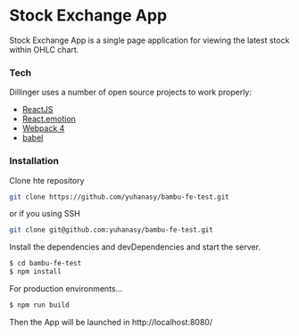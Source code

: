 # Stock Exchange App
Stock Exchange App is a single page application for viewing the latest stock within OHLC chart.

### Tech

Dillinger uses a number of open source projects to work properly:

* [ReactJS]
* [React.emotion]
* [Webpack 4]
* [babel]

### Installation

Clone hte repository 
```sh
git clone https://github.com/yuhanasy/bambu-fe-test.git
```
or if you using SSH
```sh
git clone git@github.com:yuhanasy/bambu-fe-test.git
```

Install the dependencies and devDependencies and start the server.

```sh
$ cd bambu-fe-test
$ npm install
```

For production environments...

```sh
$ npm run build
```

Then the App will be launched in http://localhost:8080/

   [ReactJS]: <https://reactjs.org/>
   [React.emotion]: <https://emotion.sh/>
   [Webpack 4]: <https://webpack.js.org/>
   [babel]: <https://babeljs.io/>
